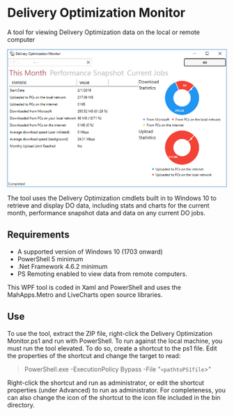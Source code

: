 # Delivery Optimization Monitor
A tool for viewing Delivery Optimization data on the local or remote computer

![Delivery Optimization Monitor](https://github.com/SMSAgentSoftware/DeliveryOptimizationMonitor/raw/master/Assets/DO%20Monitor.PNG)

The tool uses the Delivery Optimization cmdlets built in to Windows 10 to retrieve and display DO data, including stats and charts for the current month, performance snapshot data and data on any current DO jobs.

## Requirements
* A supported version of Windows 10 (1703 onward) 
* PowerShell 5 minimum 
* .Net Framework 4.6.2 minimum 
* PS Remoting enabled to view data from remote computers. 

This WPF tool is coded in Xaml and PowerShell and uses the MahApps.Metro and LiveCharts open source libraries.

## Use
To use the tool, extract the ZIP file, right-click the Delivery Optimization Monitor.ps1 and run with PowerShell.
To run against the local machine, you must run the tool elevated. To do so, create a shortcut to the ps1 file. Edit the properties of the shortcut and change the target to read:
> PowerShell.exe -ExecutionPolicy Bypass -File "`<pathtoPS1file`>"

Right-click the shortcut and run as administrator, or edit the shortcut properties (under Advanced) to run as administrator.
For completeness, you can also change the icon of the shortcut to the icon file included in the bin directory.
